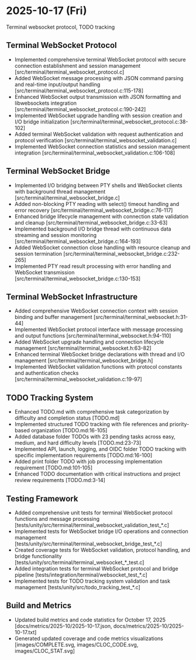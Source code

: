 # 2025-10-17 (Fri)

Terminal websocket protocol, TODO tracking

## Terminal WebSocket Protocol

- Implemented comprehensive terminal WebSocket protocol with secure connection establishment and session management [src/terminal/terminal_websocket_protocol.c]
- Added WebSocket message processing with JSON command parsing and real-time input/output handling [src/terminal/terminal_websocket_protocol.c:115-178]
- Enhanced WebSocket output transmission with JSON formatting and libwebsockets integration [src/terminal/terminal_websocket_protocol.c:190-242]
- Implemented WebSocket upgrade handling with session creation and I/O bridge initialization [src/terminal/terminal_websocket_protocol.c:38-102]
- Added terminal WebSocket validation with request authentication and protocol verification [src/terminal/terminal_websocket_validation.c]
- Implemented WebSocket connection statistics and session management integration [src/terminal/terminal_websocket_validation.c:106-108]

## Terminal WebSocket Bridge

- Implemented I/O bridging between PTY shells and WebSocket clients with background thread management [src/terminal/terminal_websocket_bridge.c]
- Added non-blocking PTY reading with select() timeout handling and error recovery [src/terminal/terminal_websocket_bridge.c:76-117]
- Enhanced bridge lifecycle management with connection state validation and cleanup [src/terminal/terminal_websocket_bridge.c:33-63]
- Implemented background I/O bridge thread with continuous data streaming and session monitoring [src/terminal/terminal_websocket_bridge.c:164-193]
- Added WebSocket connection close handling with resource cleanup and session termination [src/terminal/terminal_websocket_bridge.c:232-265]
- Implemented PTY read result processing with error handling and WebSocket transmission [src/terminal/terminal_websocket_bridge.c:130-153]

## Terminal WebSocket Infrastructure

- Added comprehensive WebSocket connection context with session binding and buffer management [src/terminal/terminal_websocket.h:31-44]
- Implemented WebSocket protocol interface with message processing and output functions [src/terminal/terminal_websocket.h:94-110]
- Added WebSocket upgrade handling and connection lifecycle management [src/terminal/terminal_websocket.h:63-82]
- Enhanced terminal WebSocket bridge declarations with thread and I/O management [src/terminal/terminal_websocket_bridge.h]
- Implemented WebSocket validation functions with protocol constants and authentication checks [src/terminal/terminal_websocket_validation.c:19-97]

## TODO Tracking System

- Enhanced TODO.md with comprehensive task categorization by difficulty and completion status [TODO.md]
- Implemented structured TODO tracking with file references and priority-based organization [TODO.md:16-105]
- Added database folder TODOs with 23 pending tasks across easy, medium, and hard difficulty levels [TODO.md:23-73]
- Implemented API, launch, logging, and OIDC folder TODO tracking with specific implementation requirements [TODO.md:16-100]
- Added print folder TODO with job processing implementation requirement [TODO.md:101-105]
- Enhanced TODO documentation with critical instructions and project review requirements [TODO.md:3-14]

## Testing Framework

- Added comprehensive unit tests for terminal WebSocket protocol functions and message processing [tests/unity/src/terminal/terminal_websocket_validation_test_*.c]
- Implemented tests for WebSocket bridge I/O operations and connection management [tests/unity/src/terminal/terminal_websocket_bridge_test_*.c]
- Created coverage tests for WebSocket validation, protocol handling, and bridge functionality [tests/unity/src/terminal/terminal_websocket_*_test.c]
- Added integration tests for terminal WebSocket protocol and bridge pipeline [tests/integration/terminal/websocket_test_*.c]
- Implemented tests for TODO tracking system validation and task management [tests/unity/src/todo_tracking_test_*.c]

## Build and Metrics

- Updated build metrics and code statistics for October 17, 2025 [docs/metrics/2025-10/2025-10-17.json, docs/metrics/2025-10/2025-10-17.txt]
- Generated updated coverage and code metrics visualizations [images/COMPLETE.svg, images/CLOC_CODE.svg, images/CLOC_STAT.svg]